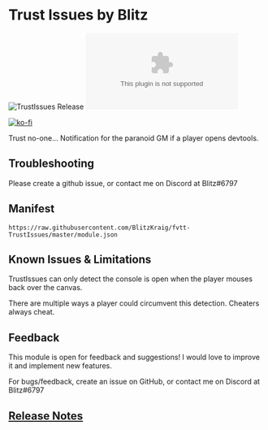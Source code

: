 # Trust Issues by Blitz

![TrustIssues Release](https://github.com/BlitzKraig/fvtt-TrustIssues/workflows/TrustIssues%20Release/badge.svg)
![Latest Release Download Count](https://img.shields.io/github/downloads/BlitzKraig/fvtt-TrustIssues/latest/trustissues-release.zip)

[![ko-fi](https://www.ko-fi.com/img/githubbutton_sm.svg)](https://ko-fi.com/Q5Q01YIEJ)

Trust no-one... Notification for the paranoid GM if a player opens devtools.

## Troubleshooting

Please create a github issue, or contact me on Discord at Blitz#6797

## Manifest

`https://raw.githubusercontent.com/BlitzKraig/fvtt-TrustIssues/master/module.json`

## Known Issues & Limitations

TrustIssues can only detect the console is open when the player mouses back over the canvas.

There are multiple ways a player could circumvent this detection. Cheaters always cheat.

## Feedback

This module is open for feedback and suggestions! I would love to improve it and implement new features.

For bugs/feedback, create an issue on GitHub, or contact me on Discord at Blitz#6797

## [Release Notes](./CHANGELOG.md)